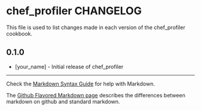 chef_profiler CHANGELOG
=======================

This file is used to list changes made in each version of the chef_profiler cookbook.

0.1.0
-----
- [your_name] - Initial release of chef_profiler

- - -
Check the [Markdown Syntax Guide](http://daringfireball.net/projects/markdown/syntax) for help with Markdown.

The [Github Flavored Markdown page](http://github.github.com/github-flavored-markdown/) describes the differences between markdown on github and standard markdown.
